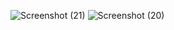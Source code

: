 ![Screenshot (21)](https://github.com/user-attachments/assets/f3f27f23-63ef-4c35-8eec-e36af34eda40)
![Screenshot (20)](https://github.com/user-attachments/assets/0f540915-3d51-42e4-ad94-59b81d27c71a)

